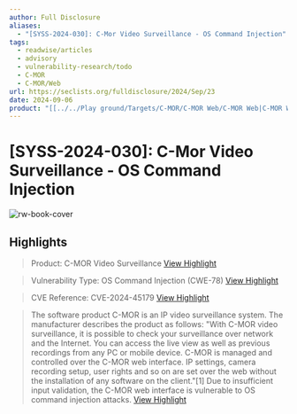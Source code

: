 ```yaml
---
author: Full Disclosure
aliases:
  - "[SYSS-2024-030]: C-Mor Video Surveillance - OS Command Injection"
tags:
  - readwise/articles
  - advisory
  - vulnerability-research/todo
  - C-MOR
  - C-MOR/Web
url: https://seclists.org/fulldisclosure/2024/Sep/23
date: 2024-09-06
product: "[[../../Play ground/Targets/C-MOR/C-MOR Web/C-MOR Web|C-MOR Web]]"
---
```

# [SYSS-2024-030]: C-Mor Video Surveillance - OS Command Injection

![rw-book-cover](https://seclists.org/shared/images/tiny-eyeicon.png)

## Highlights


> Product: C-MOR Video Surveillance
> [View Highlight](https://read.readwise.io/read/01j738y2tdsdf1a3n9m3psqnrs)



> Vulnerability Type: OS Command Injection (CWE-78)
> [View Highlight](https://read.readwise.io/read/01j738y7kk9p5v22yv8w17tz8d)



> CVE Reference: CVE-2024-45179
> [View Highlight](https://read.readwise.io/read/01j738ydvsqfvekp6195epp78e)



> The software product C-MOR is an IP video surveillance system. The manufacturer describes the product as follows: "With C-MOR video surveillance, it is possible to check your surveillance over network and the Internet. You can access the live view as well as previous recordings from any PC or mobile device. C-MOR is managed and controlled over the C-MOR web interface. IP settings, camera recording setup, user rights and so on are set over the web without the installation of any software on the client."[1] Due to insufficient input validation, the C-MOR web interface is vulnerable to OS command injection attacks.
> [View Highlight](https://read.readwise.io/read/01j738yttd2aq0h82rbj9sdyp5)

